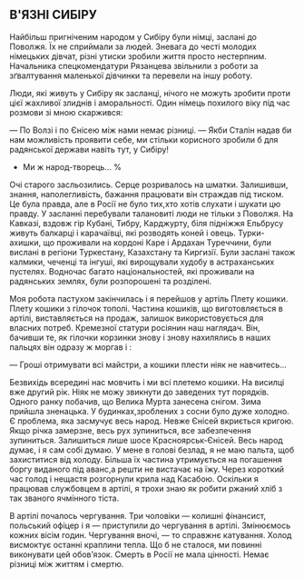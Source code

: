 ## В'ЯЗНІ СИБІРУ

Найбільш пригніченим народом у Сибіру були німці, заслані до Поволжя.
Їх не сприймали за людей.
Зневага до честі молодих німецьких дівчат, різні утиски зробили життя просто нестерпним.
Начальника спецкомендатури Рязанцева звільнили з роботи за зґвалтування маленької дівчинки та перевели на іншу роботу.

Люди, які живуть у Сибіру як засланці, нічого не можуть зробити проти цієї жахливої злиднів і аморальності.
Один німець похилого віку під час розмови зі мною скаржився:

— По Волзі і по Єнісею між нами немає різниці.
— Якби Сталін надав би нам можливість проявити себе, ми стільки корисного зробили б для радянської держави навіть тут, у Сибіру!
- Ми ж народ-творець...
%

Очі старого засльозились.
Серце розривалось на шматки.
Залишивши, знання, наполегливість, бажання працювати він страждав під тиском.
Це була правда, але в Росії не було тих,хто хотів слухати і шукати цю правду.
У засланні перебували талановиті люди не тільки з Поволжя.
На Кавказі, вздовж гір Кубані, Тибру, Карджурту, біля підніжжя Ельбрусу живуть балкарці і карачаївці, які розводять коней і овець.
Турки-ахишки, що проживали на кордоні Каре і Ардахан Туреччини, були вислані в регіони Туркестану, Казахстану та Киргизії.
Були заслані також калмики, чеченці та інгуші, які вирощували худобу в астраханських пустелях.
Водночас багато національностей, які проживали на радянських землях, були розпорошені та розділені.

Моя робота пастухом закінчилась і я перейшов у артіль
Плету кошики.
Плету кошики з гілочок тополі.
Частина кошиків, що виготовляється в артілі, виставляється на продаж, залишок використовується для власних потреб.
Кремезної статури росіянин наш наглядач.
Він, бачивши те, як гілочки корзинки знову і знову нахилялись в наших пальцях він одразу ж моргав і :

— Гроші отримувати всі майстри, а кошики плести ніяк не навчитесь...

Безвихідь всередині нас мовчить і ми всі плетемо кошики.
На висилці вже другий рік.
Ніяк не можу звикнути до заведених тут порядків.
Одного ранку побачив, що Велика Мурта занесена снігом.
Зима прийшла зненацька.
У будинках,зроблених з сосни було дуже холодно.
Є проблема, яка засмучує весь народ.
Невже Єнісей вкриється кригою.
Якщо річка замерзне, весь рух зупиниться, все забезпечення зупиниться.
Залишиться лише шосе Красноярськ-Єнісей.
Весь народ думає, і я сам собі думаю.
У мене в голові безлад, я не маю пальта, щоб захиститися від холоду.
Більша їх частина утримується на погашення боргу виданого під аванс,а решти не вистачає на їжу.
Через короткий час голод і нещастя розгорнули крила над Касабою.
Оскільки я працював службовцем в артілі, я трохи знаю як робити ржаний хліб з так званого ячмінного тіста.

В артілі почалось чергування.
Три чоловіки — колишні фінансист, польський офіцер і я — приступили до чергування в артілі.
Змінюємось кожних вісім годин.
Чергування вночі, — то справжнє катування.
Холод висмоктує останні краплини тепла.
Що б не сталося, ми повинні виконувати цей обов’язок.
Смерть в Росії не мала цінності.
Немає різниці між життям і смертю.
